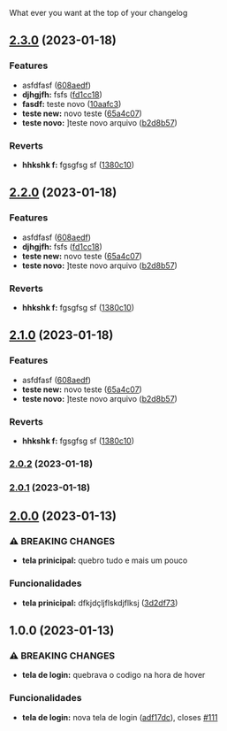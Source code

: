 What ever you want at the top of your changelog
## [2.3.0](https://github.com/charlesj4/changelog_git/compare/v2.0.2...v2.3.0) (2023-01-18)


### Features

* asfdfasf ([608aedf](https://github.com/charlesj4/changelog_git/commit/608aedf02e1db9a6a7384437658f27c7deb524c8))
* **djhgjfh:** fsfs ([fd1cc18](https://github.com/charlesj4/changelog_git/commit/fd1cc1852c4032124e0069151aa11777007e630c))
* **fasdf:** teste novo ([10aafc3](https://github.com/charlesj4/changelog_git/commit/10aafc3090584f9f90e02e4381f3fd087ca45956))
* **teste new:** novo teste ([65a4c07](https://github.com/charlesj4/changelog_git/commit/65a4c0726eaf46445aa9336e42c642f3c5746c26))
* **teste novo:** ]teste novo arquivo ([b2d8b57](https://github.com/charlesj4/changelog_git/commit/b2d8b57b1a0904c097ceaab57c15043a8054e7a0))


### Reverts

* **hhkshk f:** fgsgfsg sf ([1380c10](https://github.com/charlesj4/changelog_git/commit/1380c10885b058f120e737ed0263836f31ad1c12))

## [2.2.0](https://BITBUCKET_URL/projects/charlesj4/repos/changelog_git/compare/diff?targetBranch=refs%2Ftags%2Fv2.0.2&sourceBranch=refs%2Ftags%2Fv2.2.0) (2023-01-18)


### Features

* asfdfasf ([608aedf](https://BITBUCKET_URL/projects/charlesj4/repos/changelog_git/commits/608aedf02e1db9a6a7384437658f27c7deb524c8))
* **djhgjfh:** fsfs ([fd1cc18](https://BITBUCKET_URL/projects/charlesj4/repos/changelog_git/commits/fd1cc1852c4032124e0069151aa11777007e630c))
* **teste new:** novo teste ([65a4c07](https://BITBUCKET_URL/projects/charlesj4/repos/changelog_git/commits/65a4c0726eaf46445aa9336e42c642f3c5746c26))
* **teste novo:** ]teste novo arquivo ([b2d8b57](https://BITBUCKET_URL/projects/charlesj4/repos/changelog_git/commits/b2d8b57b1a0904c097ceaab57c15043a8054e7a0))


### Reverts

* **hhkshk f:** fgsgfsg sf ([1380c10](https://BITBUCKET_URL/projects/charlesj4/repos/changelog_git/commits/1380c10885b058f120e737ed0263836f31ad1c12))

## [2.1.0](https://BITBUCKET_URL/projects/charlesj4/repos/changelog_git/compare/diff?targetBranch=refs%2Ftags%2Fv2.0.2&sourceBranch=refs%2Ftags%2Fv2.1.0) (2023-01-18)


### Features

* asfdfasf ([608aedf](https://BITBUCKET_URL/projects/charlesj4/repos/changelog_git/commits/608aedf02e1db9a6a7384437658f27c7deb524c8))
* **teste new:** novo teste ([65a4c07](https://BITBUCKET_URL/projects/charlesj4/repos/changelog_git/commits/65a4c0726eaf46445aa9336e42c642f3c5746c26))
* **teste novo:** ]teste novo arquivo ([b2d8b57](https://BITBUCKET_URL/projects/charlesj4/repos/changelog_git/commits/b2d8b57b1a0904c097ceaab57c15043a8054e7a0))


### Reverts

* **hhkshk f:** fgsgfsg sf ([1380c10](https://BITBUCKET_URL/projects/charlesj4/repos/changelog_git/commits/1380c10885b058f120e737ed0263836f31ad1c12))

### [2.0.2](https://github.com/mokkapps/changelog-generator-demo/compare/v2.0.1...v2.0.2) (2023-01-18)

### [2.0.1](https://github.com/mokkapps/changelog-generator-demo/compare/v2.0.0...v2.0.1) (2023-01-18)

## [2.0.0](https://github.com/mokkapps/changelog-generator-demo/compare/v1.0.0...v2.0.0) (2023-01-13)


### ⚠ BREAKING CHANGES

* **tela prinicipal:** quebro tudo e mais um pouco

### Funcionalidades

* **tela prinicipal:** dfkjdçljflskdjflksj ([3d2df73](https://github.com/mokkapps/changelog-generator-demo/commits/3d2df732120f26eaf105bd0c6374d5669c2255c3))

## 1.0.0 (2023-01-13)


### ⚠ BREAKING CHANGES

* **tela de login:** quebrava o codigo na hora de hover

### Funcionalidades

* **tela de login:** nova tela de login ([adf17dc](https://github.com/mokkapps/changelog-generator-demo/commits/adf17dce9317b1744ac52c7a13948a3ca4289552)), closes [#111](https://github.com/charlesj4/changelog_git/issues/111)

